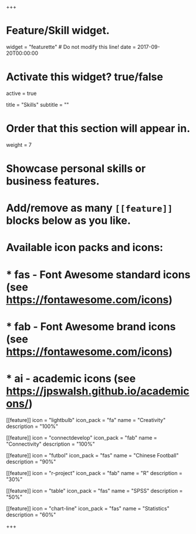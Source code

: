 +++
# Feature/Skill widget.
widget = "featurette"  # Do not modify this line!
date = 2017-09-20T00:00:00

# Activate this widget? true/false
active = true

title = "Skills"
subtitle = ""

# Order that this section will appear in.
weight = 7

# Showcase personal skills or business features.
# 
# Add/remove as many `[[feature]]` blocks below as you like.
# 
# Available icon packs and icons:
# * fas - Font Awesome standard icons (see https://fontawesome.com/icons)
# * fab - Font Awesome brand icons (see https://fontawesome.com/icons)
# * ai - academic icons (see https://jpswalsh.github.io/academicons/)

[[feature]]
  icon = "lightbulb"
  icon_pack = "fa"
  name = "Creativity"
  description = "100%"
  
[[feature]]
  icon = "connectdevelop"
  icon_pack = "fab"
  name = "Connectivity"
  description = "100%"

  
[[feature]]
  icon = "futbol"
  icon_pack = "fas"
  name = "Chinese Football"
  description = "90%"



[[feature]]
  icon = "r-project"
  icon_pack = "fab"
  name = "R"
  description = "30%"

[[feature]]
  icon = "table"
  icon_pack = "fas"
  name = "SPSS"
  description = "50%"
  
[[feature]]
  icon = "chart-line"
  icon_pack = "fas"
  name = "Statistics"
  description = "60%"  

+++
